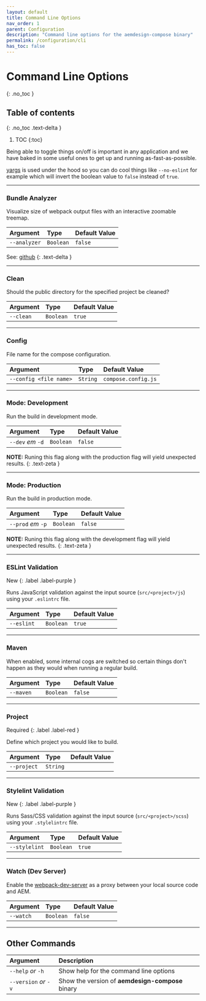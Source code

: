 ```yaml
---
layout: default
title: Command Line Options
nav_order: 1
parent: Configuration
description: "Command line options for the aemdesign-compose binary"
permalink: /configuration/cli
has_toc: false
---
```


# Command Line Options
{: .no_toc }

## Table of contents
{: .no_toc .text-delta }

1. TOC
{:toc}

Being able to toggle things on/off is important in any application and we have baked in some useful ones to get up and running as-fast-as-possible.

[yargs](http://yargs.js.org/) is used under the hood so you can do cool things like `--no-eslint` for example which will invert the boolean value to `false` instead of `true`.

---

### Bundle Analyzer
Visualize size of webpack output files with an interactive zoomable treemap.

| Argument                 | Type           | Default Value       |
|:-------------------------|:---------------|:--------------------|
| `--analyzer`             | `Boolean`      | `false`             |

See: [github](https://github.com/webpack-contrib/webpack-bundle-analyzer)
{: .text-delta }

---

### Clean
Should the public directory for the specified project be cleaned?

| Argument                 | Type           | Default Value       |
|:-------------------------|:---------------|:--------------------|
| `--clean`                | `Boolean`      | `true`              |

---

### Config
File name for the compose configuration.

| Argument                 | Type           | Default Value       |
|:-------------------------|:---------------|:--------------------|
| `--config <file name>`   | `String`       | `compose.config.js` |

---

### Mode: Development
Run the build in development mode.

| Argument                 | Type           | Default Value       |
|:-------------------------|:---------------|:--------------------|
| `--dev` _em_ `-d`        | `Boolean`      | `false`             |

**NOTE:** Runing this flag along with the production flag will yield unexpected results.
{: .text-zeta }

---

### Mode: Production
Run the build in production mode.

| Argument                 | Type           | Default Value       |
|:-------------------------|:---------------|:--------------------|
| `--prod` _em_ `-p`       | `Boolean`      | `false`             |

**NOTE:** Runing this flag along with the development flag will yield unexpected results.
{: .text-zeta }

---

### ESLint Validation
New
{: .label .label-purple }

Runs JavaScript validation against the input source (`src/<project>/js`) using your `.eslintrc` file.

| Argument                 | Type           | Default Value       |
|:-------------------------|:---------------|:--------------------|
| `--eslint`               | `Boolean`      | `true`              |

---

### Maven
When enabled, some internal cogs are switched so certain things don't happen as they would when running a regular build.

| Argument                 | Type           | Default Value       |
|:-------------------------|:---------------|:--------------------|
| `--maven`                | `Boolean`      | `false`             |

---

### Project
Required
{: .label .label-red }

Define which project you would like to build.

| Argument                 | Type           | Default Value       |
|:-------------------------|:---------------|:--------------------|
| `--project`              | `String`       |                     |

---

### Stylelint Validation
New
{: .label .label-purple }

Runs Sass/CSS validation against the input source (`src/<project>/scss`) using your `.stylelintrc` file.

| Argument                 | Type           | Default Value       |
|:-------------------------|:---------------|:--------------------|
| `--stylelint`            | `Boolean`      | `true`              |

---

### Watch (Dev Server)
Enable the [webpack-dev-server](https://webpack.js.org/configuration/dev-server/) as a proxy between your local source code and AEM.

| Argument                 | Type           | Default Value       |
|:-------------------------|:---------------|:--------------------|
| `--watch`                | `Boolean`      | `false`             |

---

## Other Commands

| Argument                 | Description                                              | 
|:-------------------------|:---------------------------------------------------------|
| `--help` _or_ `-h`       | Show help for the command line options                   |
| `--version` _or_ `-v`    | Show the version of **aemdesign-compose** binary         |
